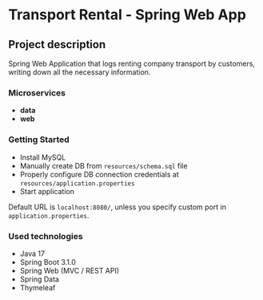 # Transport Rental - Spring Web App
## Project description
Spring Web Application that logs renting company transport by customers, writing down all the necessary information.
### Microservices
- **data**
- **web**

### Getting Started
- Install MySQL
- Manually create DB from `resources/schema.sql` file
- Properly configure DB connection credentials at `resources/application.properties`
- Start application

Default URL is `localhost:8080/`, unless you specify custom port in `application.properties`.

### Used technologies
- Java 17
- Spring Boot 3.1.0
- Spring Web (MVC / REST API)
- Spring Data
- Thymeleaf
